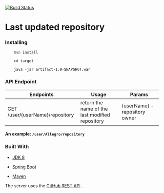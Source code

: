 [![Build Status](https://travis-ci.org/Mikbac/Searcher-last-updated-repository.svg?branch=master)](https://travis-ci.org/Mikbac/Searcher-last-updated-repository)

# Last updated repository

### Installing
```
    mvn install
```
```
    cd target
```
```    
    java -jar artifact-1.0-SNAPSHOT.war
```

### API Endpoint

|Endpoints|Usage|Params|
|---|---|---|
|GET /user/{userName}/repository|return the name of the last modified repository|{userName} - repository owner|

#### An example: ```/user/Allegro/repository```

### Built With

* [JDK 8](https://www.oracle.com/technetwork/java/index.html)

* [Spring Boot](https://spring.io/projects/spring-boot) 

* [Maven](https://maven.apache.org/)

The server uses the [GitHub REST API](https://developer.github.com/v3/) . 